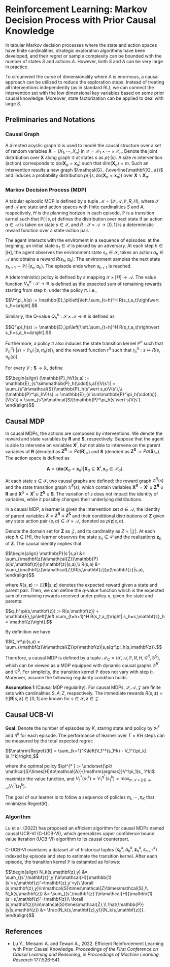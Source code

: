 # Reinforcement Learning: Markov Decision Process with Prior Causal Knowledge
In tabular Markov decision processes where the state and action spaces have finite cardinalities, strategic exploration algorithms have been developed, and their regret or sample complexity can be bounded with the number of states $S$ and actions $A.$ However, both $S$ and $A$ can be very large in practice.

To circumvent the curse of dimensionality where $A$ is enormous, a causal approach can be utilized to reduce the exploration steps. Instead of treating all interventions independently (as in standard RL), we can connect the intervention set with the low dimensional key variables based on some prior causal knowledge. Moreover, state factorization can be applied to deal with large $S.$

## Preliminaries and Notations
### Causal Graph
A directed acyclic graph $\mathcal{G}$ is used to model the causal structure over a set of random variables $\mathbf{X}=\lbrace X_1,\cdots,X_n\rbrace$ in $\boldsymbol{\mathcal{X}}=\mathcal{X}_ 1\times\cdots\times\mathcal{X}_ n.$ Denote the joint distribution over $\mathbf{X}$ along graph $\mathcal{G}$ at states $s$ as $p(\cdot\vert s).$ A size $m$ intervention (action) corresponds to $\mathrm{do}(\mathbf{X}_ a=\mathbf{x}_ a)$ such that $\mathrm{dim}(\mathbf{X}_ a)=m.$ Such an intervention results a new graph $\mathcal{G}_ {\overline{\mathbf{X}_ a}}$ and induces a probability distribution $p(\cdot\vert s,\mathrm{do}(\mathbf{X}_ a=\mathbf{x}_ a))$ over $\mathbf{X}\backslash\mathbf{X}_ a.$

### Markov Decision Process (MDP)
A tabular episodic MDP is defined by a tuple $\mathcal{M}=(\mathcal{S},\mathcal{A},\mathbb{P},R,H),$ where $\mathcal{S}$ and $\mathcal{A}$ are state and action spaces with finite cardinalities $S$ and $A,$ respectively, $H$ is the planning horizon in each episode, $\mathbb{P}$ is a transition kernel such that $\mathbb{P}(\cdot\vert s,a)$ defines the distribution over next state if an action $a\in\mathcal{A}$ is taken on state $s\in\mathcal{S},$ and $R:\mathcal{S}\times\mathcal{A}\to [0,1]$ is a deterministic reward function over a state-action pair.

The agent interacts with the enviroment in a sequence of episodes: at the begining, an initial state $s_1\in\mathcal{S}$ is picked by an adversary. At each step $h\in[H],$ the agent observes the environment state $s_h\in\mathcal{S},$ takes an action $a_h\in\mathcal{A}$ and obtains a reward $R(s_h,a_h).$ The environment samples the next state $s_{h+1}\sim\mathbb{P}(\cdot\vert s_n,a_h).$ The episode ends when $s_{h+1}$ is reached.

A (deterministic) policy is defined by a mapping $\mathcal{S}\times[H]\to\mathcal{A}.$ The value function $V^{\pi}_h:\mathcal{S}\to\mathbb{R}$ is defined as the expected sum of remaining rewards starting from step $h,$ under the policy $\pi.$ i.e.,
<p>
  $$V^\pi_h(s) := \mathbb{E}_\pi\left[\left.\sum_{t=h}^H R(s_t,a_t)\right\vert s_h=s\right].$$
</p>

Similarly, the Q-value $Q_h^\pi:\mathcal{S}\times\mathcal{A}\to\mathbb{R}$ is defined as
<p>
  $$Q^\pi_h(s) := \mathbb{E}_\pi\left[\left.\sum_{t=h}^H R(s_t,a_t)\right\vert s_h=s,a_h=a\right].$$
</p>

Furthermore, a policy $\pi$ also induces the state transition kernel $\mathbb{P}^\pi$ such that $\mathbb{P}^\pi_ h(\cdot\vert s) = \mathbb{P}_ h(\cdot\vert s,\pi_ h(s)),$ and the reward function $r^\pi$ such that $r^\pi_ h: s \mapsto R(s,\pi_h(s)).$ 

For every $V:\mathbf{S}\to\mathbb{R},$ define
<p>
  $$\begin{align}
  (\mathbb{P}_hV)(s,a) := \mathbb{E}_{s'\sim\mathbb{P}_h(\cdot|s,a)}[V(s')] = \sum_{s'\in\mathcal{S}}\mathbb{P}_h(s'\vert s,a)V(s'),\\
  (\mathbb{P}^\pi_hV)(s) := \mathbb{E}_{s'\sim\mathbb{P}^\pi_h(\cdot|s)}[V(s')] = \sum_{s'\in\mathcal{S}}\mathbb{P}^\pi_h(s'\vert s)V(s').
  \end{align}$$
</p>

## Causal MDP
In causal MDPs, the actions are composed by interventions. We denote the reward and state variables by $\mathbf{R}$ and $\mathbf{S},$ respectively. Suppose that the agent is able to intervene on variables $\mathbf{X}^I,$ but not able to intervene on the parent variables of $\mathbf{R}$ (denoted as $\mathbf{Z}^\mathbf{R}:=Pa(\mathbf{R})_ \mathcal{G}$) and $\mathbf{S}$ (denoted as $\mathbf{Z}^\mathbf{S}:=Pa(\mathbf{S})_ \mathcal{G}$). The action space is defined as

$$\mathbf{A} = \lbrace\mathbf{do}(\mathbf{X}_a=\mathbf{x}_a)\vert \mathbf{X}_a\subseteq\mathbf{X}^I,\mathbf{x}_a\in\mathcal{X}_a\rbrace.$$

At each state $s\in\mathcal{S},$ two causal graphs are defined: the reward graph $\mathcal{G}^R(s)$ and the state transition graph $\mathcal{G}^S(s),$ which contain variables $\mathbf{X}^R = \mathbf{X}^I\cup\mathbf{Z}^\mathbf{R}\cup\mathbf{R}$ and $\mathbf{X}^S = \mathbf{X}^I\cup\mathbf{Z}^\mathbf{S}\cup\mathbf{S}.$ The variation of $s$ does not impact the identity of variables, while it possibly changes their underlying distributions.

In a causal MDP, a learner is given the intervention set $a\in\mathcal{A},$ the identity of parent variables $\mathbf{Z}=\mathbf{Z}^\mathbf{R}\cup\mathbf{Z}^\mathbf{S}$ and their conditional distributions of $\mathbf{Z}$ given any state action pair $(s,a)\in\mathcal{S}\times\mathcal{A},$ denoted as $p(\mathbf{z}|s,a).$

Denote the domain set for $\mathbf{Z}$ as $\mathcal{Z},$ and its cardinality as $Z=\vert\mathcal{Z}\vert.$ At each step $h\in[H],$ the learner observes the state $s_n\in\mathcal{S}$ and the realizations $\mathbf{z}_h$ of $\mathbf{Z}.$ The causal identity implies that
<p>
  $$\begin{align}
  \mathbb{P}(s'|s,a) &= \sum_{\mathbf{z}\in\mathcal{Z}}\mathbb{P}(s|s',\mathbf{z})p(\mathbf{z}|s,a),\\
  R(s,a) &= \sum_{\mathbf{z}\in\mathcal{Z}}R(s,\mathbf{z})p(\mathbf{z}|s,a),
  \end{align}$$
</p>

where $R(s,\mathbf{z}):=\mathbb{E}[\mathbf{R}\vert s,\mathbf{z}]$ denotes the expected reward given a state and parent pair. Then, we can define the $q$-value function which is the expected sum of remaining rewards received under policy $\pi,$ given the state and parents:
<p>
  $$q_h^\pi(s,\mathbf{z}) := R(s,\mathbf{z}) + \mathbb{E}_\pi\left[\left.\sum_{t=h+1}^H R(s_t,a_t)\right| s_h=s,\mathbf{z}_h = \mathbf{z}\right].$$
</p>

By definition we have
<p>
  $$Q_h^\pi(s,a) = \sum_{\mathbf{z}\in\mathcal{Z}}p(\mathbf{z}|s,a)q^\pi_h(s,\mathbf{z}).$$
</p>

Therefore, a causal MDP is defined by a tuple $\mathcal{M}_C = (\mathcal{S},\mathcal{A},\mathbb{P},R,H,\mathcal{G}^R,\mathcal{G}^S),$ which can be viewed as a MDP equipped with dynamic causal graphs $\mathcal{G}^R$ and $\mathcal{G}^S.$ For simplicity, the transition kernel $\mathbb{P}$ does not vary with step $h.$  Moreover, assume the following regularity condition holds.

**Assumption 1** (Causal MDP regularity). For causal MDPs, $\mathcal{S},\mathcal{A},\mathcal{Z}$ are finite sets with cardinalities $S,A,Z,$ respectively. The immediate rewards $R(s,\mathbf{z})=\mathbb{E}[\mathbf{R}\vert s,\mathbf{z}] \in [0,1]$ are known for $s\in\mathcal{S},\mathbf{z}\in\mathcal{Z}.$

## Causal UCB-VI
**Goal.** Denote the number of episodes by $K,$ staring state and policy by $s_1^k$ and $\pi^k$ for each episode. The performance of learner over $T=KH$ steps can be measured by the total expected regret:
<p>
  $$\mathrm{Regret}(K) = \sum_{k=1}^K\left(V_1^*(s_1^k) - V_1^{\pi_k}(s_1^k)\right),$$
</p>

where the optimal policy $\pi^{* } := \underset{\pi:\ \mathcal{S}\times[H]\to\mathcal{A}}{\mathrm{argmax}}V^\pi_1(s_ 1^k)$ maximize the value function, and $V^{* }_ 1(s_ 1^k) = V^{\pi^{* }}_ 1(s_ 1^k) = {\max}_ {\pi:\ \mathcal{S}\times[H]\to\mathcal{A}}V^\pi_1(s_1^k).$

The goal of our learner is to follow a sequence of policies $\pi_1,\cdots,\pi_K$ that minimizes $\mathrm{Regret}(K).$

### Algorithm
Lu et al. (2022) has proposed an efficient algorithm for causal MDPs named causal UCB-VI (C-UCB-VI), which generalizes upper confidence bound value iteration (UCB-VI) algorithm to its causal counterpart.

C-UCB-VI maintains a dataset $\mathcal{H}$ of historical tuples $(s_ h^k,a_ h^k,\mathbf{z}_ h^k, s_ {h+1}^k)$ indexed by episode and step to estimate the transition kernel. After each episode, the transition kernel $\mathbb{P}$ is estiamted as follows:
<p>
  $$\begin{align}
  N_k(s,\mathbf{z},y) &= \sum_{(s',\mathbf{z}',y')\in\mathcal{H}}\mathbb{1}(s'=s,\mathbf{z}'=\mathbf{z},y'=y)\ \forall (s,\mathbf{z},y)\in\mathcal{S}\times\mathcal{Z}\times\mathcal{S},\\
  N_k(s,\mathbf{z}) &= \sum_{(s',\mathbf{z}')\in\mathcal{H}}\mathbb{1}(s'=s,\mathbf{z}'=\mathbf{z})\ \forall (s,\mathbf{z})\in\mathcal{S}\times\mathcal{Z},\\
  \hat{\mathbb{P}}(y|s,\mathbf{z}) &= \frac{N_k(s,\mathbf{z},y)}{N_k(s,\mathbf{z})}.
  \end{align}$$
</p>



## References
+ Lu Y., Meisami A. and Tewari A., 2022. Efficient Reinforcement Learning with Prior Causal Knowledge. *Proceedings of the First Conference on Causal Learning and Reasoning*, in *Proceedings of Machine Learning Research* 177:526-541.
